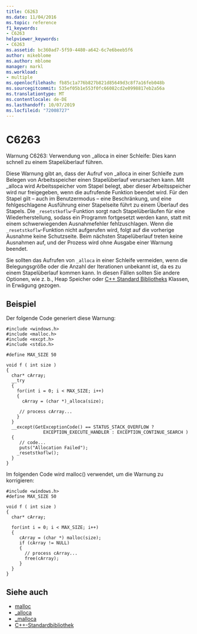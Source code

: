 ```yaml
---
title: C6263
ms.date: 11/04/2016
ms.topic: reference
f1_keywords:
- C6263
helpviewer_keywords:
- C6263
ms.assetid: bc360ad7-5f59-4480-a642-6c7e6beeb5f6
author: mikeblome
ms.author: mblome
manager: markl
ms.workload:
- multiple
ms.openlocfilehash: fb85c1a776b827b821d85649d3c8f7a16feb048b
ms.sourcegitcommit: 535ef05b1e553f0fc66082cd2e0998817eb2a56a
ms.translationtype: MT
ms.contentlocale: de-DE
ms.lasthandoff: 10/07/2019
ms.locfileid: "72008727"
---
```

# <a name="c6263"></a>C6263
Warnung C6263: Verwendung von _alloca in einer Schleife: Dies kann schnell zu einem Stapelüberlauf führen.

 Diese Warnung gibt an, dass der Aufruf von _alloca in einer Schleife zum Belegen von Arbeitsspeicher einen Stapelüberlauf verursachen kann. Mit _alloca wird Arbeitsspeicher vom Stapel belegt, aber dieser Arbeitsspeicher wird nur freigegeben, wenn die aufrufende Funktion beendet wird. Für den Stapel gilt – auch im Benutzermodus – eine Beschränkung, und eine fehlgeschlagene Ausführung einer Stapelseite führt zu einem Überlauf des Stapels. Die `_resetstkoflw`-Funktion sorgt nach Stapelüberläufen für eine Wiederherstellung, sodass ein Programm fortgesetzt werden kann, statt mit einem schwerwiegenden Ausnahmefehler fehlzuschlagen. Wenn die `_resetstkoflw`-Funktion nicht aufgerufen wird, folgt auf die vorherige Ausnahme keine Schutzseite. Beim nächsten Stapelüberlauf treten keine Ausnahmen auf, und der Prozess wird ohne Ausgabe einer Warnung beendet.

 Sie sollten das Aufrufen von `_alloca` in einer Schleife vermeiden, wenn die Belegungsgröße oder die Anzahl der Iterationen unbekannt ist, da es zu einem Stapelüberlauf kommen kann. In diesen Fällen sollten Sie andere Optionen, wie z. b., Heap Speicher oder [ C++ Standard Bibliotheks](/cpp/standard-library/cpp-standard-library-reference) Klassen, in Erwägung gezogen.

## <a name="example"></a>Beispiel
 Der folgende Code generiert diese Warnung:

```
#include <windows.h>
#include <malloc.h>
#include <excpt.h>
#include <stdio.h>

#define MAX_SIZE 50

void f ( int size )
{
  char* cArray;
  __try
  {
    for(int i = 0; i < MAX_SIZE; i++)
    {
      cArray = (char *)_alloca(size);

     // process cArray...
    }
  }
  __except(GetExceptionCode() == STATUS_STACK_OVERFLOW ?
              EXCEPTION_EXECUTE_HANDLER : EXCEPTION_CONTINUE_SEARCH )
  {
     // code...
     puts("Allocation Failed");
    _resetstkoflw();
  }
}
```

 Im folgenden Code wird malloc() verwendet, um die Warnung zu korrigieren:

```
#include <windows.h>
#define MAX_SIZE 50

void f ( int size )
{
  char* cArray;

  for(int i = 0; i < MAX_SIZE; i++)
  {
     cArray = (char *) malloc(size);
     if (cArray != NULL)
     {
       // process cArray...
       free(cArray);
     }
  }
}
```

## <a name="see-also"></a>Siehe auch

- [malloc](/cpp/c-runtime-library/reference/malloc)
- [_alloca](/cpp/c-runtime-library/reference/alloca)
- [_malloca](/cpp/c-runtime-library/reference/malloca)
- [C++-Standardbibliothek](/cpp/standard-library/cpp-standard-library-reference)